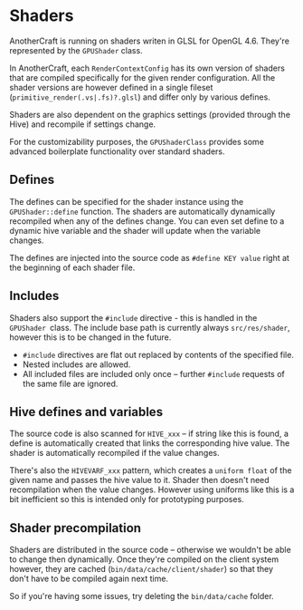 # Shaders

AnotherCraft is running on shaders writen in GLSL for OpenGL 4.6. They're represented by the `GPUShader` class.

In AnotherCraft, each `RenderContextConfig` has its own version of shaders that are compiled specifically for the given render configuration. All the shader versions are however defined in a single fileset (`primitive_render(.vs|.fs)?.glsl`)  and differ only by various defines.

Shaders are also dependent on the graphics settings (provided through the Hive) and recompile if settings change.

For the customizability purposes, the `GPUShaderClass` provides some advanced boilerplate functionality over standard shaders.

## Defines

The defines can be specified for the shader instance using the `GPUShader::define` function. The shaders are automatically dynamically recompiled when any of the defines change. You can even set define to a dynamic hive variable and the shader will update when the variable changes.

The defines are injected into the source code as `#define KEY value` right at the beginning of each shader file.

## Includes

Shaders also support the `#include` directive - this is handled in the `GPUShader `class. The include base path is currently always `src/res/shader`, however this is to be changed in the future.

* `#include` directives are flat out replaced by contents of the specified file.
* Nested includes are allowed.
* All included files are included only once – further `#include` requests of the same file are ignored.

## Hive defines and variables

The source code is also scanned for `HIVE_xxx` – if string like this is found, a define is automatically created that links the corresponding hive value. The shader is automatically recompiled if the value changes.

There's also the `HIVEVARF_xxx` pattern, which creates a `uniform float` of the given name and passes the hive value to it. Shader then doesn't need recompilation when the value changes. However using uniforms like this is a bit inefficient so this is intended only for prototyping purposes.

## Shader precompilation

Shaders are distributed in the source code – otherwise we wouldn't be able to change then dynamically. Once they're compiled on the client system however, they are cached (`bin/data/cache/client/shader`) so that they don't have to be compiled again next time.

So if you're having some issues, try deleting the `bin/data/cache` folder.